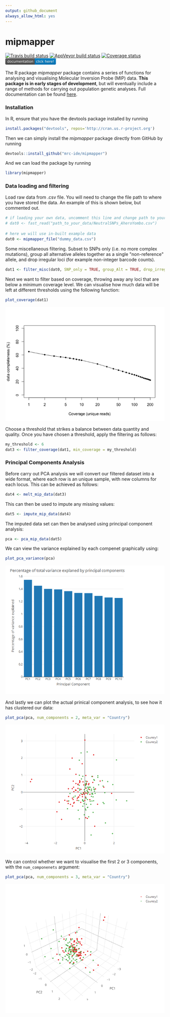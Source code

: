 ```yaml
---
output: github_document
always_allow_html: yes
---
```



# mipmapper
[![Travis build status](https://travis-ci.org/mrc-ide/mipmapper.svg?branch=master)](https://travis-ci.org/mrc-ide/mipmapper)
[![AppVeyor build status](https://ci.appveyor.com/api/projects/status/github/mrc-ide/mipmapper?branch=master&svg=true)](https://ci.appveyor.com/project/mrc-ide/mipmapper)
[![Coverage status](https://codecov.io/gh/mrc-ide/mipmapper/branch/master/graph/badge.svg)](https://codecov.io/github/mrc-ide/mipmapper?branch=master)
[![Documentation](https://github.com/OJWatson/rdhs/raw/master/tools/pkgdownshield.png)](https://mrc-ide.github.io/mipmapper/)

The R package *mipmapper* package contains a series of functions for analysing and visualising Molecular Inversion Probe (MIP) data. **This package is in early stages of development**, but will eventually include a range of methods for carrying out population genetic analyses. Full documentation can be found [here](https://mrc-ide.github.io/mipmapper/).

### Installation

In R, ensure that you have the devtools package installed by running

```r
install.packages("devtools", repos='http://cran.us.r-project.org')
```
Then  we can simply install the *mipmapper* package directly from GitHub by running

```r
devtools::install_github("mrc-ide/mipmapper")
```
And we can load the package by running

```r
library(mipmapper)
```

### Data loading and filtering

Load raw data from .csv file. You will need to change the file path to where you have stored the data. An example of this is shown below, but commented out.

```r
# if loading your own data, uncomment this line and change path to your data
# dat0 <- fast_read("path_to_your_data/NeutralSNPs_AheroYombo.csv")

# here we will use in-built example data
dat0 <- mipmapper_file("dummy_data.csv")
```
Some miscellaneous filtering. Subset to SNPs only (i.e. no more complex mutations), group all alternative alleles together as a single "non-reference" allele, and drop irregular loci (for example non-integer barcode counts).

```r
dat1 <- filter_misc(dat0, SNP_only = TRUE, group_Alt = TRUE, drop_irregular = TRUE)
```
Next we want to filter based on coverage, throwing away any loci that are below a minimum coverage level. We can visualise how much data will be left at different thresholds using the following function:

```r
plot_coverage(dat1)
```

![plot of chunk plot_coverage](README-plot_coverage-1.png)

Choose a threshold that strikes a balance between data quantity and quality. Once you have chosen a threshold, apply the filtering as follows:

```r
my_threshold <- 6
dat3 <- filter_coverage(dat1, min_coverage = my_threshold)
```

### Principal Components Analysis

Before carry out PCA analysis we will convert our filtered dataset into a wide format, where each row is an unique sample, with new columns for each locus. This can be achieved as follows:

```r
dat4 <- melt_mip_data(dat3)
```
This can then be used to impute any missing values:

```r
dat5 <- impute_mip_data(dat4)
```
The imputed data set can then be analysed using principal component analysis:

```r
pca <- pca_mip_data(dat5)
```
We can view the variance explained by each compenet graphically using:

```r
plot_pca_variance(pca)
```
![](tools/pca_var.png)

And lastly we can plot the actual prinical component analysis, to see how it has clustered our data:

```r
plot_pca(pca, num_components = 2, meta_var = "Country")
```
![](tools/pca_2var.png)

We can control whether we want to visualise the first 2 or 3 components, with the `num_componenets` argument:

```r
plot_pca(pca, num_components = 3, meta_var = "Country")
```
![](tools/pca_3var.png)
